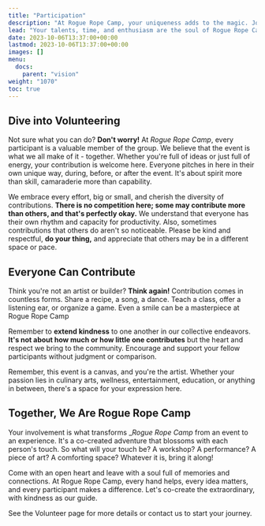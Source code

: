 ```yaml
---
title: "Participation"
description: "At Rogue Rope Camp, your uniqueness adds to the magic. Join us in creating an unforgettable event!"
lead: "Your talents, time, and enthusiasm are the soul of Rogue Rope Camp"
date: 2023-10-06T13:37:00+00:00
lastmod: 2023-10-06T13:37:00+00:00
images: []
menu: 
  docs:
    parent: "vision"
weight: "1070"
toc: true
---
```


## Dive into Volunteering

Not sure what you can do? **Don't worry!** At _Rogue Rope Camp_, every participant is a valuable member of the group. We believe that the event is what we all make of it - together. Whether you're full of ideas or just full of energy, your contribution is welcome here. Everyone pitches in here in their own unique way, during, before, or after the event. It's about spirit more than skill, camaraderie more than capability.

We embrace every effort, big or small, and cherish the diversity of contributions. **There is no competition here; some may contribute more than others, and that's perfectly okay.** We understand that everyone has their own rhythm and capacity for productivity. Also, sometimes contributions that others do aren't so noticeable. Please be kind and respectful, **do your thing,** and appreciate that others may be in a different space or pace.

## Everyone Can Contribute

Think you're not an artist or builder? **Think again!** Contribution comes in countless forms. Share a recipe, a song, a dance. Teach a class, offer a listening ear, or organize a game. Even a smile can be a masterpiece at Rogue Rope Camp

Remember to **extend kindness** to one another in our collective endeavors. **It's not about how much or how little one contributes** but the heart and respect we bring to the community. Encourage and support your fellow participants without judgment or comparison.

Remember, this event is a canvas, and you're the artist. Whether your passion lies in culinary arts, wellness, entertainment, education, or anything in between, there's a space for your expression here.

## Together, We Are Rogue Rope Camp

Your involvement is what transforms __Rogue Rope Camp_ from an event to an experience. It's a co-created adventure that blossoms with each person's touch. So what will your touch be? A workshop? A performance? A piece of art? A comforting space? Whatever it is, bring it along!

Come with an open heart and leave with a soul full of memories and connections. At Rogue Rope Camp, every hand helps, every idea matters, and every participant makes a difference. Let's co-create the extraordinary, with kindness as our guide.

See the Volunteer page for more details or contact us to start your journey.
